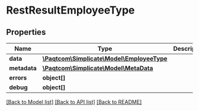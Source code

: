 # RestResultEmployeeType

## Properties

 Name         | Type                                                      | Description | Notes      
--------------|-----------------------------------------------------------|-------------|------------
 **data**     | [**\Paqtcom\Simplicate\Model\EmployeeType**](EmployeeType.md) |             | [optional] 
 **metadata** | [**\Paqtcom\Simplicate\Model\MetaData**](MetaData.md)         |             | [optional] 
 **errors**   | **object[]**                                              |             | [optional] 
 **debug**    | **object[]**                                              |             | [optional] 

[[Back to Model list]](../README.md#documentation-for-models) [[Back to API list]](../README.md#documentation-for-api-endpoints) [[Back to README]](../README.md)


